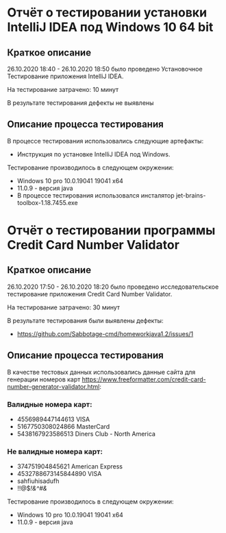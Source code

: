 # Отчёт о тестировании установки IntelliJ IDEA под Windows 10 64 bit

## Краткое описание

26.10.2020 18:40 - 26.10.2020 18:50 было проведено Установочное Тестирование приложения IntelliJ IDEA.

На тестирование затрачено: 10 минут

В результате тестирования дефекты не выявлены

## Описание процесса тестирования

В процессе тестирования использовались следующие артефакты:

* Инструкция по установке IntelliJ IDEA под Windows.

Тестирование производилось в следующем окружении:

* Windows 10 pro 10.0.19041 19041 x64 
* 11.0.9 - версия java
* В процессе тестирования использовался инсталятор jet-brains-toolbox-1.18.7455.exe

# Отчёт о тестировании программы Credit Card Number Validator

## Краткое описание

26.10.2020 17:50 - 26.10.2020 18:20 было проведено исследовательское тестирование приложения Credit Card Number Validator.

На тестирование затрачено: 30 минут

В результате тестирования были выявлены дефекты:

* https://github.com/Sabbotage-cmd/homeworkjava1.2/issues/1
 
## Описание процесса тестирования

В качестве тестовых данных использовались данные сайта для генерации номеров карт https://www.freeformatter.com/credit-card-number-generator-validator.html:

### Валидные номера карт:

* 4556989447144613 VISA
* 5167750308024866 MasterCard
* 5438167923586513 Diners Club - North America

### Не валидные номера карт:

* 374751904845621 American Express
* 4532788673145844890 VISA
* sahfiuhisadufh
* !!@$*!&^#&*

Тестирование производилось в следующем окружении:

* Windows 10 pro 10.0.19041 19041 x64 
* 11.0.9 - версия java
